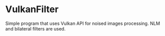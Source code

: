 # VulkanFilter

Simple program that uses Vulkan API for noised images processing. NLM and bilateral filters are used.
